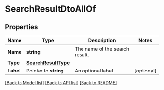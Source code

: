 # SearchResultDtoAllOf

## Properties

Name | Type | Description | Notes
------------ | ------------- | ------------- | -------------
**Name** | **string** | The name of the search result. | 
**Type** | [**SearchResultType**](SearchResultType.md) |  | 
**Label** | Pointer to **string** | An optional label. | [optional] 

[[Back to Model list]](../README.md#documentation-for-models) [[Back to API list]](../README.md#documentation-for-api-endpoints) [[Back to README]](../README.md)


